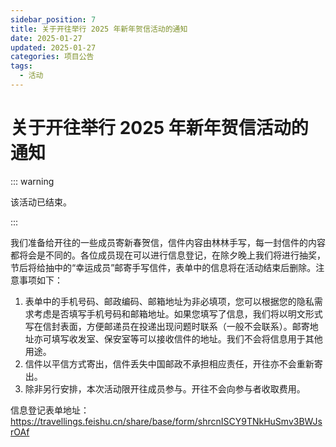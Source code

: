 ```yaml
---
sidebar_position: 7
title: 关于开往举行 2025 年新年贺信活动的通知
date: 2025-01-27
updated: 2025-01-27
categories: 项目公告
tags:
  - 活动  
---
```


# 关于开往举行 2025 年新年贺信活动的通知

::: warning

该活动已结束。

:::

我们准备给开往的一些成员寄新春贺信，信件内容由林林手写，每一封信件的内容都将会是不同的。各位成员现在可以进行信息登记，在除夕晚上我们将进行抽奖，节后将给抽中的“幸运成员”邮寄手写信件，表单中的信息将在活动结束后删除。注意事项如下：   

1. 表单中的手机号码、邮政编码、邮箱地址为非必填项，您可以根据您的隐私需求考虑是否填写手机号码和邮箱地址。如果您填写了信息，我们将以明文形式写在信封表面，方便邮递员在投递出现问题时联系（一般不会联系）。邮寄地址亦可填写收发室、保安室等可以接收信件的地址。我们不会将信息用于其他用途。
2. 信件以平信方式寄出，信件丢失中国邮政不承担相应责任，开往亦不会重新寄出。
3. 除非另行安排，本次活动限开往成员参与。开往不会向参与者收取费用。
   

信息登记表单地址：https://travellings.feishu.cn/share/base/form/shrcnISCY9TNkHuSmv3BWJsrOAf
